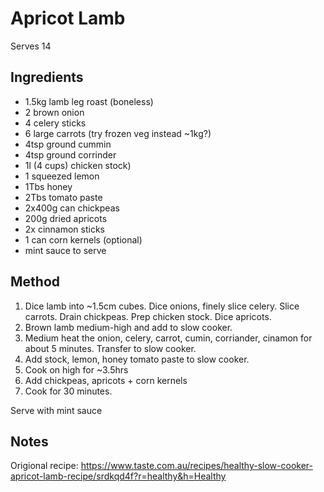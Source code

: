 # Apricot Lamb

Serves 14

## Ingredients

* 1.5kg lamb leg roast (boneless)
* 2 brown onion
* 4 celery sticks
* 6 large carrots (try frozen veg instead ~1kg?)
* 4tsp ground cummin
* 4tsp ground corrinder
* 1l (4 cups) chicken stock)
* 1 squeezed lemon
* 1Tbs honey
* 2Tbs tomato paste
* 2x400g can chickpeas
* 200g dried apricots
* 2x cinnamon sticks
* 1 can corn kernels (optional)
* mint sauce to serve

## Method

1. Dice lamb into ~1.5cm cubes. Dice onions, finely slice celery. Slice carrots. Drain chickpeas. Prep chicken stock. Dice apricots.
2. Brown lamb medium-high and add to slow cooker.
3. Medium heat the onion, celery, carrot, cumin, corriander, cinamon for about 5 minutes. Transfer to slow cooker.
4. Add stock, lemon, honey tomato paste to slow cooker.
5. Cook on high for ~3.5hrs
6. Add chickpeas, apricots + corn kernels
7. Cook for 30 minutes.

Serve with mint sauce


## Notes

Origional recipe: https://www.taste.com.au/recipes/healthy-slow-cooker-apricot-lamb-recipe/srdkqd4f?r=healthy&h=Healthy